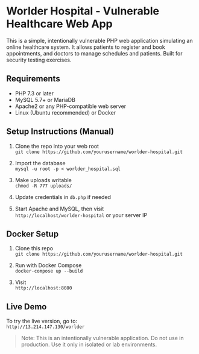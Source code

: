 # Worlder Hospital - Vulnerable Healthcare Web App

This is a simple, intentionally vulnerable PHP web application simulating an online healthcare system. It allows patients to register and book appointments, and doctors to manage schedules and patients. Built for security testing exercises.

## Requirements

- PHP 7.3 or later
- MySQL 5.7+ or MariaDB
- Apache2 or any PHP-compatible web server
- Linux (Ubuntu recommended) or Docker

## Setup Instructions (Manual)

1. Clone the repo into your web root  
   `git clone https://github.com/yourusername/worlder-hospital.git`

2. Import the database  
   `mysql -u root -p < worlder_hospital.sql`

3. Make uploads writable  
   `chmod -R 777 uploads/`

4. Update credentials in `db.php` if needed

5. Start Apache and MySQL, then visit  
   `http://localhost/worlder-hospital` or your server IP

## Docker Setup

1. Clone this repo  
   `git clone https://github.com/yourusername/worlder-hospital.git`

2. Run with Docker Compose  
   `docker-compose up --build`

3. Visit  
   `http://localhost:8080`

## Live Demo

To try the live version, go to:  
`http://13.214.147.130/worlder`

> Note: This is an intentionally vulnerable application. Do not use in production. Use it only in isolated or lab environments.

